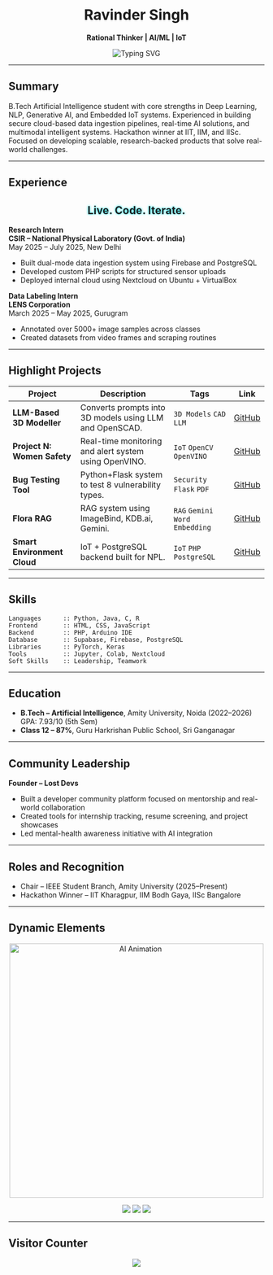 <h1 align="center">Ravinder Singh</h1>
<p align="center"><strong>Rational Thinker | AI/ML | IoT</strong></p>
<p align="center">
  <img src="https://readme-typing-svg.demolab.com?font=Fira+Code&weight=700&size=22&pause=1000&center=true&vCenter=true&width=500&lines=AI+Engineer+%7C+IoT+Developer+%7C+Hackathon+Winner;Semantic+Web%2C+Graph+AI%2C+Cloud+Systems;Turning+Research+into+Impactful+Technology" alt="Typing SVG" />
</p>

---

## Summary

B.Tech Artificial Intelligence student with core strengths in Deep Learning, NLP, Generative AI, and Embedded IoT systems. Experienced in building secure cloud-based data ingestion pipelines, real-time AI solutions, and multimodal intelligent systems. Hackathon winner at IIT, IIM, and IISc. Focused on developing scalable, research-backed products that solve real-world challenges.

---

## Experience
<h2 align="center">
  <span style="filter: blur(0.5px) brightness(1.2); text-shadow: 0 0 4px #0ef;">Live. Code. Iterate.</span>
</h2>


**Research Intern**  
**CSIR – National Physical Laboratory (Govt. of India)**  
May 2025 – July 2025, New Delhi  
- Built dual-mode data ingestion system using Firebase and PostgreSQL  
- Developed custom PHP scripts for structured sensor uploads  
- Deployed internal cloud using Nextcloud on Ubuntu + VirtualBox

**Data Labeling Intern**  
**LENS Corporation**  
March 2025 – May 2025, Gurugram  
- Annotated over 5000+ image samples across classes  
- Created datasets from video frames and scraping routines

---

## Highlight Projects

| Project | Description | Tags | Link |
|--------|-------------|------|------|
| **LLM-Based 3D Modeller** | Converts prompts into 3D models using LLM and OpenSCAD. | `3D Models` `CAD` `LLM` | [GitHub](#) |
| **Project N: Women Safety** | Real-time monitoring and alert system using OpenVINO. | `IoT` `OpenCV` `OpenVINO` | [GitHub](#) |
| **Bug Testing Tool** | Python+Flask system to test 8 vulnerability types. | `Security` `Flask` `PDF` | [GitHub](#) |
| **Flora RAG** | RAG system using ImageBind, KDB.ai, Gemini. | `RAG` `Gemini` `Word Embedding` | [GitHub](#) |
| **Smart Environment Cloud** | IoT + PostgreSQL backend built for NPL. | `IoT` `PHP` `PostgreSQL` | [GitHub](#) |

---

## Skills

```
Languages      :: Python, Java, C, R
Frontend       :: HTML, CSS, JavaScript
Backend        :: PHP, Arduino IDE
Database       :: Supabase, Firebase, PostgreSQL
Libraries      :: PyTorch, Keras
Tools          :: Jupyter, Colab, Nextcloud
Soft Skills    :: Leadership, Teamwork
```

---

## Education

- **B.Tech – Artificial Intelligence**, Amity University, Noida (2022–2026)  
  GPA: 7.93/10 (5th Sem)
- **Class 12 – 87%**, Guru Harkrishan Public School, Sri Ganganagar

---

## Community Leadership

**Founder – Lost Devs**  
- Built a developer community platform focused on mentorship and real-world collaboration  
- Created tools for internship tracking, resume screening, and project showcases  
- Led mental-health awareness initiative with AI integration

---

## Roles and Recognition

- Chair – IEEE Student Branch, Amity University (2025–Present)  
- Hackathon Winner – IIT Kharagpur, IIM Bodh Gaya, IISc Bangalore

---

## Dynamic Elements

<div align="center">
  <img src="https://user-images.githubusercontent.com/74038190/213907751-b72c7d4d-1c61-4d61-b274-8c4e8b7d3b1a.gif" width="500" alt="AI Animation">
</div>

<p align="center">
  <a href="https://lostdevs.io"><img src="https://img.shields.io/badge/LostDevs-Explore-darkgreen?style=for-the-badge" /></a>
  <a href="https://linkedin.com/in/ravinderwbt"><img src="https://img.shields.io/badge/LinkedIn-Connect-blue?style=for-the-badge&logo=linkedin" /></a>
  <a href="mailto:whoravinder@gmail.com"><img src="https://img.shields.io/badge/Gmail-Contact-red?style=for-the-badge&logo=gmail" /></a>
</p>

---

## Visitor Counter

<p align="center">
  <img src="https://profile-counter.glitch.me/whoravinder/count.svg" />
</p>
